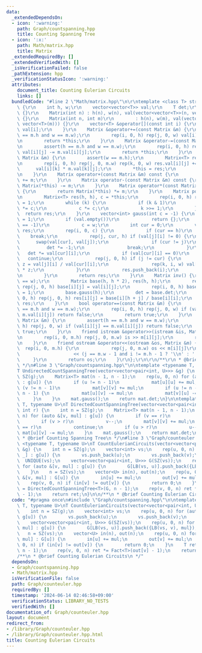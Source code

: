 ```yaml
---
data:
  _extendedDependsOn:
  - icon: ':warning:'
    path: Graph/countspanning.hpp
    title: Counting Spanning Tree
  - icon: ':x:'
    path: Math/matrix.hpp
    title: Matrix
  _extendedRequiredBy: []
  _extendedVerifiedWith: []
  _isVerificationFailed: false
  _pathExtension: hpp
  _verificationStatusIcon: ':warning:'
  attributes:
    document_title: Counting Eulerian Circuits
    links: []
  bundledCode: "#line 2 \"Math/matrix.hpp\"\n\r\ntemplate <class T> struct Matrix\
    \ {\r\n    int h, w;\r\n    vector<vector<T>> val;\r\n    T det;\r\n    Matrix()\
    \ {}\r\n    Matrix(int n) : h(n), w(n), val(vector<vector<T>>(n, vector<T>(n)))\
    \ {}\r\n    Matrix(int n, int m)\r\n        : h(n), w(m), val(vector<vector<T>>(n,\
    \ vector<T>(m))) {}\r\n    vector<T> &operator[](const int i) {\r\n        return\
    \ val[i];\r\n    }\r\n    Matrix &operator+=(const Matrix &m) {\r\n        assert(h\
    \ == m.h and w == m.w);\r\n        rep(i, 0, h) rep(j, 0, w) val[i][j] += m.val[i][j];\r\
    \n        return *this;\r\n    }\r\n    Matrix &operator-=(const Matrix &m) {\r\
    \n        assert(h == m.h and w == m.w);\r\n        rep(i, 0, h) rep(j, 0, w)\
    \ val[i][j] -= m.val[i][j];\r\n        return *this;\r\n    }\r\n    Matrix &operator*=(const\
    \ Matrix &m) {\r\n        assert(w == m.h);\r\n        Matrix<T> res(h, m.w);\r\
    \n        rep(i, 0, h) rep(j, 0, m.w) rep(k, 0, w) res.val[i][j] +=\r\n      \
    \      val[i][k] * m.val[k][j];\r\n        *this = res;\r\n        return *this;\r\
    \n    }\r\n    Matrix operator+(const Matrix &m) const {\r\n        return Matrix(*this)\
    \ += m;\r\n    }\r\n    Matrix operator-(const Matrix &m) const {\r\n        return\
    \ Matrix(*this) -= m;\r\n    }\r\n    Matrix operator*(const Matrix &m) const\
    \ {\r\n        return Matrix(*this) *= m;\r\n    }\r\n    Matrix pow(ll k) {\r\
    \n        Matrix<T> res(h, h), c = *this;\r\n        rep(i, 0, h) res.val[i][i]\
    \ = 1;\r\n        while (k) {\r\n            if (k & 1)\r\n                res\
    \ *= c;\r\n            c *= c;\r\n            k >>= 1;\r\n        }\r\n      \
    \  return res;\r\n    }\r\n    vector<int> gauss(int c = -1) {\r\n        det\
    \ = 1;\r\n        if (val.empty())\r\n            return {};\r\n        if (c\
    \ == -1)\r\n            c = w;\r\n        int cur = 0;\r\n        vector<int>\
    \ res;\r\n        rep(i, 0, c) {\r\n            if (cur == h)\r\n            \
    \    break;\r\n            rep(j, cur, h) if (val[j][i] != 0) {\r\n          \
    \      swap(val[cur], val[j]);\r\n                if (cur != j)\r\n          \
    \          det *= -1;\r\n                break;\r\n            }\r\n         \
    \   det *= val[cur][i];\r\n            if (val[cur][i] == 0)\r\n             \
    \   continue;\r\n            rep(j, 0, h) if (j != cur) {\r\n                T\
    \ z = val[j][i] / val[cur][i];\r\n                rep(k, i, w) val[j][k] -= val[cur][k]\
    \ * z;\r\n            }\r\n            res.push_back(i);\r\n            cur++;\r\
    \n        }\r\n        return res;\r\n    }\r\n    Matrix inv() {\r\n        assert(h\
    \ == w);\r\n        Matrix base(h, h * 2), res(h, h);\r\n        rep(i, 0, h)\
    \ rep(j, 0, h) base[i][j] = val[i][j];\r\n        rep(i, 0, h) base[i][h + i]\
    \ = 1;\r\n        base.gauss(h);\r\n        det = base.det;\r\n        rep(i,\
    \ 0, h) rep(j, 0, h) res[i][j] = base[i][h + j] / base[i][i];\r\n        return\
    \ res;\r\n    }\r\n    bool operator==(const Matrix &m) {\r\n        assert(h\
    \ == m.h and w == m.w);\r\n        rep(i, 0, h) rep(j, 0, w) if (val[i][j] !=\
    \ m.val[i][j]) return false;\r\n        return true;\r\n    }\r\n    bool operator!=(const\
    \ Matrix &m) {\r\n        assert(h == m.h and w == m.w);\r\n        rep(i, 0,\
    \ h) rep(j, 0, w) if (val[i][j] == m.val[i][j]) return false;\r\n        return\
    \ true;\r\n    }\r\n    friend istream &operator>>(istream &is, Matrix &m) {\r\
    \n        rep(i, 0, m.h) rep(j, 0, m.w) is >> m[i][j];\r\n        return is;\r\
    \n    }\r\n    friend ostream &operator<<(ostream &os, Matrix &m) {\r\n      \
    \  rep(i, 0, m.h) {\r\n            rep(j, 0, m.w) os << m[i][j]\r\n          \
    \                    << (j == m.w - 1 and i != m.h - 1 ? '\\n' : ' ');\r\n   \
    \     }\r\n        return os;\r\n    }\r\n};\r\n\r\n/**\r\n * @brief Matrix\r\n\
    \ */\n#line 3 \"Graph/countspanning.hpp\"\n\ntemplate <typename T, typename U>\n\
    T UndirectedCountSpanningTree(vector<vector<pair<int, U>>> &g) {\n    int n =\
    \ SZ(g);\n    Matrix<T> mat(n - 1, n - 1);\n    rep(u, 0, n) for (auto &[v, mul]\
    \ : g[u]) {\n        if (u != n - 1)\n            mat[u][u] += mul;\n        if\
    \ (v != n - 1)\n            mat[v][v] += mul;\n        if (u != n - 1 and v !=\
    \ n - 1) {\n            mat[u][v] -= mul;\n            mat[v][u] -= mul;\n   \
    \     }\n    }\n    mat.gauss();\n    return mat.det;\n}\n\ntemplate <typename\
    \ T, typename U>\nT DirectedCountSpanningTree(vector<vector<pair<int, U>>> &g,\
    \ int r) {\n    int n = SZ(g);\n    Matrix<T> mat(n - 1, n - 1);\n    rep(u, 0,\
    \ n) for (auto &[v, mul] : g[u]) {\n        if (v == r)\n            continue;\n\
    \        if (v > r)\n            v--;\n        mat[v][v] += mul;\n        if (u\
    \ == r)\n            continue;\n        if (u > r)\n            u--;\n       \
    \ mat[u][v] -= mul;\n    }\n    mat.gauss();\n    return mat.det;\n}\n\n/**\n\
    \ * @brief Counting Spanning Tree\n */\n#line 3 \"Graph/counteuler.hpp\"\n\ntemplate\
    \ <typename T, typename U>\nT CountEulerianCircuits(vector<vector<pair<int, U>>>\
    \ &g) {\n    int n = SZ(g);\n    vector<int> vs;\n    rep(u, 0, n) for (auto &[v,\
    \ _] : g[u]) {\n        vs.push_back(u);\n        vs.push_back(v);\n    }\n  \
    \  UNIQUE(vs);\n    vector<vector<pair<int, U>>> G(SZ(vs));\n    rep(u, 0, n)\
    \ for (auto &[v, mul] : g[u]) {\n        G[LB(vs, u)].push_back({LB(vs, v), mul});\n\
    \    }\n    n = SZ(vs);\n    vector<U> in(n), out(n);\n    rep(u, 0, n) for (auto\
    \ &[v, mul] : G[u]) {\n        in[u] += mul;\n        out[v] += mul;\n    }\n\
    \    rep(v, 0, n) if (in[v] != out[v]) {\n        return 0;\n    }\n    T ret\
    \ = DirectedCountSpanningTree<T>(G, n - 1);\n    rep(v, 0, n) ret *= Fact<T>(out[v]\
    \ - 1);\n    return ret;\n}\n\n/**\n * @brief Counting Eulerian Circuits\n */\n"
  code: "#pragma once\n#include \"Graph/countspanning.hpp\"\n\ntemplate <typename\
    \ T, typename U>\nT CountEulerianCircuits(vector<vector<pair<int, U>>> &g) {\n\
    \    int n = SZ(g);\n    vector<int> vs;\n    rep(u, 0, n) for (auto &[v, _] :\
    \ g[u]) {\n        vs.push_back(u);\n        vs.push_back(v);\n    }\n    UNIQUE(vs);\n\
    \    vector<vector<pair<int, U>>> G(SZ(vs));\n    rep(u, 0, n) for (auto &[v,\
    \ mul] : g[u]) {\n        G[LB(vs, u)].push_back({LB(vs, v), mul});\n    }\n \
    \   n = SZ(vs);\n    vector<U> in(n), out(n);\n    rep(u, 0, n) for (auto &[v,\
    \ mul] : G[u]) {\n        in[u] += mul;\n        out[v] += mul;\n    }\n    rep(v,\
    \ 0, n) if (in[v] != out[v]) {\n        return 0;\n    }\n    T ret = DirectedCountSpanningTree<T>(G,\
    \ n - 1);\n    rep(v, 0, n) ret *= Fact<T>(out[v] - 1);\n    return ret;\n}\n\n\
    /**\n * @brief Counting Eulerian Circuits\n */"
  dependsOn:
  - Graph/countspanning.hpp
  - Math/matrix.hpp
  isVerificationFile: false
  path: Graph/counteuler.hpp
  requiredBy: []
  timestamp: '2024-06-14 02:46:58+09:00'
  verificationStatus: LIBRARY_NO_TESTS
  verifiedWith: []
documentation_of: Graph/counteuler.hpp
layout: document
redirect_from:
- /library/Graph/counteuler.hpp
- /library/Graph/counteuler.hpp.html
title: Counting Eulerian Circuits
---
```

